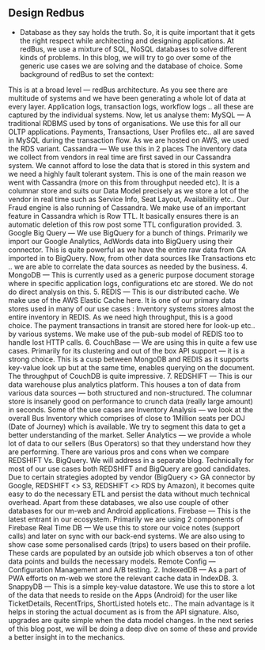 ## Design Redbus 

- Database as they say holds the truth. So, it is quite important that it gets the right respect while architecting and designing applications. At redBus, we use a mixture of SQL, NoSQL databases to solve different kinds of problems. In this blog, we will try to go over some of the generic use cases we are solving and the database of choice.
Some background of redBus to set the context:

This is at a broad level — redBus architecture. As you see there are multitude of systems and we have been generating a whole lot of data at every layer. Application logs, transaction logs, workflow logs .. all these are captured by the individual systems.
Now, let us analyse them:
MySQL — A traditional RDBMS used by tons of organisations. We use this for all our OLTP applications. Payments, Transactions, User Profiles etc.. all are saved in MySQL during the transaction flow. As we are hosted on AWS, we used the RDS variant.
Cassandra — We use this in 2 places
The inventory data we collect from vendors in real time are first saved in our Cassandra system. We cannot afford to lose the data that is stored in this system and we need a highly fault tolerant system. This is one of the main reason we went with Cassandra (more on this from throughput needed etc). It is a columnar store and suits our Data Model precisely as we store a lot of the vendor in real time such as Service Info, Seat Layout, Availability etc..
Our Fraud engine is also running of Cassandra. We make use of an important feature in Cassandra which is Row TTL. It basically ensures there is an automatic deletion of this row post some TTL configuration provided.
3. Google Big Query — We use BigQuery for a bunch of things. Primarily we import our Google Analytics, AdWords data into BigQuery using their connector. This is quite powerful as we have the entire raw data from GA imported in to BigQuery. Now, from other data sources like Transactions etc .. we are able to correlate the data sources as needed by the business.
4. MongoDB — This is currently used as a generic purpose document storage where in specific application logs, configurations etc are stored. We do not do direct analysis on this.
5. REDIS — This is our distributed cache. We make use of the AWS Elastic Cache here. It is one of our primary data stores used in many of our use cases :
Inventory systems stores almost the entire inventory in REDIS. As we need high throughput, this is a good choice.
The payment transactions in transit are stored here for look-up etc.. by various systems. We make use of the pub-sub model of REDIS too to handle lost HTTP calls.
6. CouchBase — We are using this in quite a few use cases. Primarily for its clustering and out of the box API support — it is a strong choice. This is a cusp between MongoDB and REDIS as it supports key-value look up but at the same time, enables querying on the document. The throughput of CouchDB is quite impressive.
7. REDSHIFT — This is our data warehouse plus analytics platform. This houses a ton of data from various data sources — both structured and non-structured. The columnar store is insanely good on performance to crunch data (really large amount) in seconds. Some of the use cases are
Inventory Analysis — we look at the overall Bus Inventory which comprises of close to 1Million seats per DOJ (Date of Journey) which is available. We try to segment this data to get a better understanding of the market.
Seller Analytics — we provide a whole lot of data to our sellers (Bus Operators) so that they understand how they are performing.
There are various pros and cons when we compare REDSHIFT Vs. BigQuery. We will address in a separate blog. Technically for most of our use cases both REDSHIFT and BigQuery are good candidates. Due to certain strategies adopted by vendor (BigQuery <> GA connector by Google, REDSHIFT <> S3, REDSHIFT <> RDS by Amazon), it becomes quite easy to do the necessary ETL and persist the data without much technical overhead.
Apart from these databases, we also use couple of other databases for our m-web and Android applications.
Firebase — This is the latest entrant in our ecosystem. Primarily we are using 2 components of Firebase
Real Time DB — We use this to store our voice notes (support calls) and later on sync with our back-end systems. We are also using to show case some personalised cards (trips) to users based on their profile. These cards are populated by an outside job which observes a ton of other data points and builds the necessary models.
Remote Config — Configuration Management and A/B testing.
2. IndexedDB — As a part of PWA efforts on m-web we store the relevant cache data in IndexDB.
3. SnappyDB — This is a simple key-value datastore. We use this to store a lot of the data that needs to reside on the Apps (Android) for the user like TicketDetails, RecentTrips, ShortListed hotels etc.. The main advantage is it helps in storing the actual document as is from the API signature. Also, upgrades are quite simple when the data model changes.
In the next series of this blog post, we will be doing a deep dive on some of these and provide a better insight in to the mechanics.